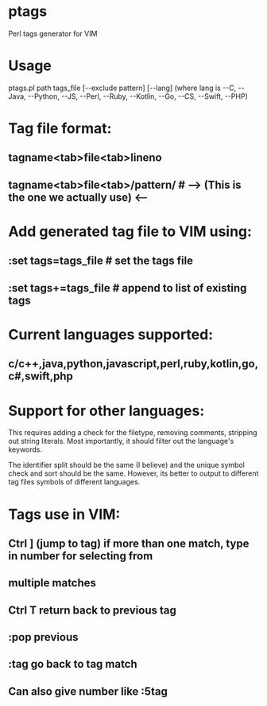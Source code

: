 # ptags
Perl tags generator for VIM

# Usage
ptags.pl path tags_file [--exclude pattern] [--lang] (where lang is --C, --Java, --Python, --JS, --Perl, --Ruby, --Kotlin, --Go, --CS, --Swift, --PHP)

# Tag file format:

## tagname\<tab\>file\<tab\>lineno
## tagname\<tab\>file\<tab\>/pattern/ \# --> (This is the one we actually use) <--

# Add generated tag file to VIM using:

## :set tags=tags\_file \# set the tags file
## :set tags+=tags\_file \# append to list of existing tags

# Current languages supported:

## c/c++,java,python,javascript,perl,ruby,kotlin,go,c#,swift,php

# Support for other languages:

This requires adding a check for the filetype, removing comments,
stripping out string literals. Most importantly, it should filter out
the language's keywords. 

The identifier split should be the same (I believe) and the unique symbol 
check and sort should be the same. However, its better to output to different
tag files symbols of different languages.

# Tags use in VIM:

## Ctrl ] (jump to tag) if more than one match, type in number for selecting from 
##        multiple matches
## Ctrl T return back to previous tag
## :pop previous
## :tag go back to tag match

## Can also give number like :5tag

